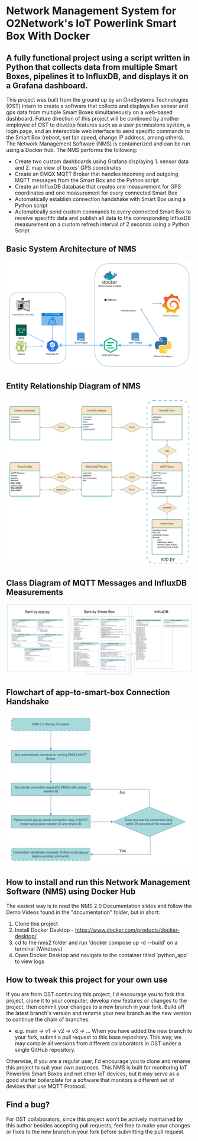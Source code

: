 # Network Management System for O2Network's IoT Powerlink Smart Box With Docker

## A fully functional project using a script written in Python that collects data from multiple Smart Boxes, pipelines it to InfluxDB, and displays it on a Grafana dashboard.

This project was built from the ground up by an OneSystems Technologies (OST) intern to create a software that collects and displays live sensor and gps data from multiple Smart Boxes simultaneously on a web-based dashboard. Future direction of this project will be continued by another employee of OST to develop features such as a user permissions system, a login page, and an interactible web interface to send specific commands to the Smart Box (reboot, set fan speed, change IP address, among others). The Network Management Software (NMS) is containerized and can be run using a Docker hub. The NMS performs the following:

* Create two custom dashboards using Grafana displaying 1. sensor data and 2. map view of boxes' GPS coordinates
* Create an EMQX MQTT Broker that handles incoming and outgoing MQTT messages from the Smart Box and the Python script
* Create an InfluxDB database that creates one measurement for GPS coordinates and one measurement for every connected Smart Box
* Automatically establish connection handshake with Smart Box using a Python script
* Automatically send custom commands to every connected Smart Box to receive specififc data and publish all data to the corresponding InfluxDB measurement on a custom refresh interval of 2 seconds using a Python Script

## Basic System Architecture of NMS
![System_Architecture](nms2/documentation/extras/System_Architecture.png)
## Entity Relationship Diagram of NMS
![ERD](nms2/documentation/extras/ERD.png)
## Class Diagram of MQTT Messages and InfluxDB Measurements
![Class_Diagram](nms2/documentation/extras/Class_Diagram.png)
## Flowchart of app-to-smart-box Connection Handshake
![Flowchart](nms2/documentation/extras/Flowchart.png)

## How to install and run this Network Management Software (NMS) using Docker Hub

The easiest way is to read the NMS 2.0 Documentation slides and follow the Demo Videos found in the "documentation" folder, but in short:

1. Clone this project
2. Install Docker Desktop - https://www.docker.com/products/docker-desktop/
3. cd to the nms2 folder and run 'docker compose up -d --build' on a terminal (Windows)
4. Open Docker Desktop and navigate to the container titled 'python_app' to view logs

## How to tweak this project for your own use

If you are from OST continuing this project, I'd encourage you to fork this project, clone it to your computer, develop new features or changes to the project, then commit your changes to a new branch in your fork. 
Build off the latest branch's version and rename your new branch as the new version to continue the chain of branches. 
* e.g. main -> v1 -> v2 -> v3 -> ...
When you have added the new branch to your fork, submit a pull request to this base repository. This way, we may compile all versions from different collaborators in OST under a single GitHub repository.

Otherwise, if you are a regular user, I'd encourage you to clone and rename this project to suit your own purposes. This NMS is built for monitoring IoT Powerlink Smart Boxes and not other IoT devices, but it may serve as a good starter boilerplate for a software that monitors a different set of devices that use MQTT Protocol.

## Find a bug?

For OST collaborators, since this project won't be actively maintained by this author besides accepting pull requests, feel free to make your changes or fixes to the new branch in your fork before submitting the pull request.
